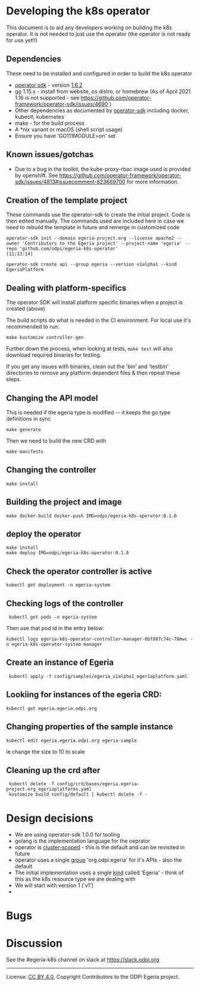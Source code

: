 <!-- SPDX-License-Identifier: CC-BY-4.0 -->
<!-- Copyright Contributors to the ODPi Egeria project. -->


# Developing the k8s operator

This document is to aid any developers working on building the k8s operator. It is not needed to just use the operator (the operator is not ready for use yet!!)
  
## Dependencies

These need to be installed and configured in order to build the k8s operator

* [operator sdk](https://github.com/operator-framework/operator-sdk) - version [1.6.2](https://github.com/operator-framework/operator-sdk/releases/tag/v1.6.2)
* [go](https://golang.org) 1.15.x - install from website, os distro, or homebrew (As of April 2021 1.16 is not supported - see https://github.com/operator-framework/operator-sdk/issues/4690 )
* Other dependencies as documented by [operator-sdk](https://sdk.operatorframework.io/docs/building-operators/golang/installation/) including docker, kubectl, kubernetes
* make - for the build process
* A *nix variant or macOS (shell script usage)
* Ensure you have 'GO111MODULE=on' set

## Known issues/gotchas

* Due to a bug in the toolkit, the kube-proxy-rbac image used is provided
by openshift. See https://github.com/operator-framework/operator-sdk/issues/4813#issuecomment-823669700 for more information. 
## Creation of the template project

These commands use the operator-sdk to create the initial project. Code is then edited manually. The commands used are included here in case we need to rebuild the template in future and remerge in customized code

```
operator-sdk init --domain egeria-project.org --license apache2 --owner 'Contributors to the Egeria project' --project-name 'egeria' --repo 'github.com/odpi/egeria-k8s-operator'                                                                                                                              [11:13:14]
```

```
operator-sdk create api --group egeria --version v1alpha1 --kind EgeriaPlatform   
```
## Dealing with platform-specifics

The operator SDK will install platform specific binaries when a project is created
(above)

The build scripts do what is needed in the CI environment. For local
use it's recommended to run:
```
make kustomize controller-gen
```
Further down the process, when looking at tests, `make test` will also download
required binaries for testing.

If you get any issues with binaries, clean out the 'bin' and 'testbin' directories
to remove any platform dependent files & then repeat these steps.

## Changing the API model

This is needed if the egeria type is modified -- it keeps the go type definitions in sync
```
make generate
```
Then we need to build the new CRD with
```
make manifests
```

## Changing the controller

```
make install
```
## Building the project and image
```
make docker-build docker-push IMG=odpi/egeria-k8s-operator:0.1.0
```
## deploy the operator
```
make install
make deploy IMG=odpi/egeria-k8s-operator:0.1.0
```
## Check the operator controller is active
```
kubectl get deployment -n egeria-system 
```
## Checking logs of the controller
```
 kubectl get pods -n egeria-system 
```
Then use that pod id in the entry below:
```
kubectl logs egeria-k8s-operator-controller-manager-6bf887c74c-78mwc -n egeria-k8s-operator-system manager

```
## Create an instance of Egeria
```
 kubectl apply -f config/samples/egeria_v1alpha1_egeriaplatform.yaml         
```
## Lookiing for instances of the egeria CRD:
```
kubectl get egeria.egeria.odpi.org 
```
## Changing properties of the sample instance
```
kubectl edit egeria.egeria.odpi.org egeria-sample
```
ie change the size to 10 to scale

## Cleaning up the crd after
```
 kubectl delete -f config/crd/bases/egeria.egeria-project.org_egeriaplatforms.yaml        
 kustomize build config/default | kubectl delete -f -
```
# Design decisions

* We are using operator-sdk 1.0.0 for tooling
* golang is the implementation language for the oeprator
* operator is [cluster-scoped](https://sdk.operatorframework.io/docs/building-operators/golang/operator-scope/) - this is the default and can be revisited in future
* operator uses a single [group](https://book.kubebuilder.io/cronjob-tutorial/gvks.html) 'org.odpi.egeria' for it's APIs - also the default
* The initial implementation uses a single [kind](https://book.kubebuilder.io/cronjob-tutorial/gvks.html) called 'Egeria' - think of this as the k8s resource type we are dealing with
* We will start with version 1 ('v1')
 * 
# Bugs

# Discussion
 
See the #egeria-k8s channel on slack at https://slack.odpi.org

----
License: [CC BY 4.0](https://creativecommons.org/licenses/by/4.0/),
Copyright Contributors to the ODPi Egeria project.
